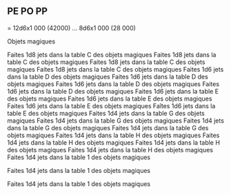 ## PE PO PP

= 12d6x1 000 (42000) … 8d6x1 000 (28 000)

Objets magiques

Faites 1d8 jets dans la table C des objets magiques
Faites 1d8 jets dans la table C des objets magiques
Faites 1d8 jets dans la table C des objets magiques
Faites 1d8 jets dans la table C des objets magiques
Faites 1d6 jets dans la table D des objets magiques
Faites 1d6 jets dans la table D des objets magiques
Faites 1d6 jets dans la table D des objets magiques
Faites 1d6 jets dans la table D des objets magiques
Faites 1d6 jets dans la table E des objets magiques
Faites 1d6 jets dans la table E des objets magiques
Faites 1d6 jets dans la table E des objets magiques
Faîtes 1d6 jets dans la table E des objets magiques
Faites 1d4 jets dans la table G des objets magiques
Faites 1d4 jets dans la table G des objets magiques
Faites 1d4 jets dans la table G des objets magiques
Faites 1d4 jets dans la table G des objets magiques
Faites 1d4 jets dans la table H des objets magiques
Faites 1d4 jets dans la table H des objets magiques
Faites 1d4 jets dans la table H des objets magiques
Faites 1d4 jets dans la table H des objets magiques
Faites 1d4 jets dans la table 1 des objets magiques

Faites 1d4 jets dans la table 1 des objets magiques

Faites 1d4 jets dans la table 1 des objets magiques
